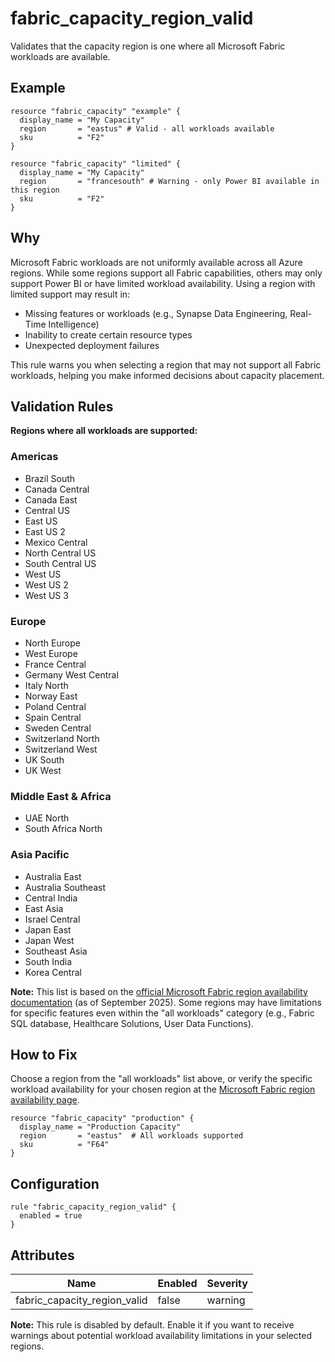 # fabric_capacity_region_valid

Validates that the capacity region is one where all Microsoft Fabric workloads are available.

## Example

```hcl
resource "fabric_capacity" "example" {
  display_name = "My Capacity"
  region       = "eastus" # Valid - all workloads available
  sku          = "F2"
}

resource "fabric_capacity" "limited" {
  display_name = "My Capacity"
  region       = "francesouth" # Warning - only Power BI available in this region
  sku          = "F2"
}
```

## Why

Microsoft Fabric workloads are not uniformly available across all Azure regions. While some regions support all Fabric capabilities, others may only support Power BI or have limited workload availability. Using a region with limited support may result in:

- Missing features or workloads (e.g., Synapse Data Engineering, Real-Time Intelligence)
- Inability to create certain resource types
- Unexpected deployment failures

This rule warns you when selecting a region that may not support all Fabric workloads, helping you make informed decisions about capacity placement.

## Validation Rules

**Regions where all workloads are supported:**

### Americas
- Brazil South
- Canada Central
- Canada East
- Central US
- East US
- East US 2
- Mexico Central
- North Central US
- South Central US
- West US
- West US 2
- West US 3

### Europe
- North Europe
- West Europe
- France Central
- Germany West Central
- Italy North
- Norway East
- Poland Central
- Spain Central
- Sweden Central
- Switzerland North
- Switzerland West
- UK South
- UK West

### Middle East & Africa
- UAE North
- South Africa North

### Asia Pacific
- Australia East
- Australia Southeast
- Central India
- East Asia
- Israel Central
- Japan East
- Japan West
- Southeast Asia
- South India
- Korea Central

**Note:** This list is based on the [official Microsoft Fabric region availability documentation](https://learn.microsoft.com/en-us/fabric/admin/region-availability) (as of September 2025). Some regions may have limitations for specific features even within the "all workloads" category (e.g., Fabric SQL database, Healthcare Solutions, User Data Functions).

## How to Fix

Choose a region from the "all workloads" list above, or verify the specific workload availability for your chosen region at the [Microsoft Fabric region availability page](https://learn.microsoft.com/en-us/fabric/admin/region-availability).

```hcl
resource "fabric_capacity" "production" {
  display_name = "Production Capacity"
  region       = "eastus"  # All workloads supported
  sku          = "F64"
}
```

## Configuration

```hcl
rule "fabric_capacity_region_valid" {
  enabled = true
}
```

## Attributes

| Name | Enabled | Severity | 
|------|---------|----------|
| fabric_capacity_region_valid | false | warning |

**Note:** This rule is disabled by default. Enable it if you want to receive warnings about potential workload availability limitations in your selected regions.
